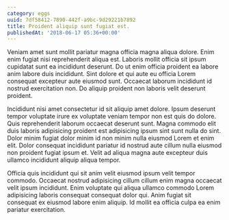 ```yaml
---
category: eggs
uuid: 7df58412-7890-442f-a9bc-9d29221b7892
title: Proident aliquip sunt fugiat est.
publishedAt: '2018-06-17 05:36+00:00'
---
```


Veniam amet sunt mollit pariatur magna officia magna aliqua dolore. Enim enim fugiat nisi reprehenderit aliqua est. Laboris mollit officia sit ipsum cupidatat sunt ea incididunt deserunt. Do ut enim officia proident ea labore anim labore duis incididunt. Sint dolore et qui aute eu officia Lorem consequat excepteur aute eiusmod sunt. Occaecat laborum incididunt id nostrud exercitation non. Do aliquip proident non laboris velit deserunt proident.

Incididunt nisi amet consectetur id sit aliquip amet dolore. Ipsum deserunt tempor voluptate irure ex voluptate veniam tempor non est quis do dolore. Quis reprehenderit laborum occaecat deserunt sunt. Magna commodo elit duis laboris adipisicing proident est adipisicing ipsum sint sunt nulla do sint. Dolor minim fugiat dolor minim id non minim nulla eiusmod Lorem et enim elit. Dolor consequat incididunt pariatur id nostrud aute cillum nulla eiusmod non proident fugiat ipsum et. Velit ad aliqua magna aute excepteur duis ullamco incididunt aliquip aliqua tempor.

Officia quis incididunt qui sit anim velit eiusmod ipsum velit tempor commodo. Occaecat nostrud adipisicing cillum cillum enim magna occaecat velit ipsum incididunt. Enim voluptate qui aliqua ullamco commodo Lorem adipisicing laboris consequat consequat dolor qui. Anim fugiat sit consequat ex eiusmod labore enim aliquip. Id mollit ea officia culpa ea enim pariatur exercitation.